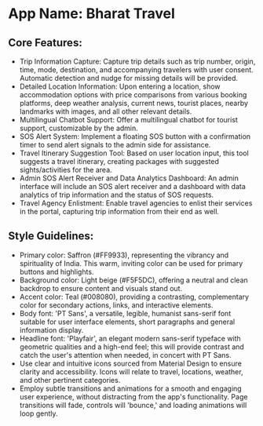 # **App Name**: Bharat Travel

## Core Features:

- Trip Information Capture: Capture trip details such as trip number, origin, time, mode, destination, and accompanying travelers with user consent. Automatic detection and nudge for missing details will be provided.
- Detailed Location Information: Upon entering a location, show accommodation options with price comparisons from various booking platforms, deep weather analysis, current news, tourist places, nearby landmarks with images, and all other relevant details.
- Multilingual Chatbot Support: Offer a multilingual chatbot for tourist support, customizable by the admin.
- SOS Alert System: Implement a floating SOS button with a confirmation timer to send alert signals to the admin side for assistance.
- Travel Itinerary Suggestion Tool: Based on user location input, this tool suggests a travel itinerary, creating packages with suggested sights/activities for the area.
- Admin SOS Alert Receiver and Data Analytics Dashboard: An admin interface will include an SOS alert receiver and a dashboard with data analytics of trip information and the status of SOS requests.
- Travel Agency Enlistment: Enable travel agencies to enlist their services in the portal, capturing trip information from their end as well.

## Style Guidelines:

- Primary color: Saffron (#FF9933), representing the vibrancy and spirituality of India. This warm, inviting color can be used for primary buttons and highlights.
- Background color: Light beige (#F5F5DC), offering a neutral and clean backdrop to ensure content and visuals stand out.
- Accent color: Teal (#008080), providing a contrasting, complementary color for secondary actions, links, and interactive elements.
- Body font: 'PT Sans', a versatile, legible, humanist sans-serif font suitable for user interface elements, short paragraphs and general information display.
- Headline font: 'Playfair', an elegant modern sans-serif typeface with geometric qualities and a high-end feel; this will provide contrast and catch the user's attention when needed, in concert with PT Sans.
- Use clear and intuitive icons sourced from Material Design to ensure clarity and accessibility. Icons will relate to travel, locations, weather, and other pertinent categories.
- Employ subtle transitions and animations for a smooth and engaging user experience, without distracting from the app's functionality. Page transitions will fade, controls will 'bounce,' and loading animations will loop gently.